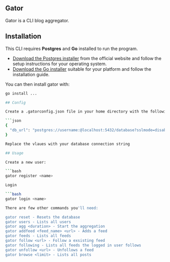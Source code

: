 ## Gator

Gator is a CLI blog aggregator.

## Installation

This CLI requires **Postgres** and **Go** installed to run the program.

- [Download the Postgres installer](https://www.postgresql.org/download/) from the official website and follow the setup instructions for your operating system.
- [Download the Go installer](https://golang.org/doc/install) suitable for your platform and follow the installation guide.

You can then install gator with:

```bash
go install ...

## Config

Create a .gatorconfig.json file in your home directory with the following structure:

```json
{
  "db_url": "postgres://username:@localhost:5432/database?sslmode=disable"
}

Replace the vlaues with your database connection string

## Usage

Create a new user:

```bash
gator register <name>

Login

```bash
gator login <name>

There are few other commands you'll need:

gator reset - Resets the database
gator users - Lists all users
gator agg <duration> - Start the aggregation
gator addfeed <feed_name> <url> - Adds a feed
gator feeds - Lists all feeds
gator follow <url> - Follow a exsisting feed
gator following - Lists all feeds the logged in user follows
gator unfollow <url> - Unfollows a feed
gator browse <limit> - Lists all posts


